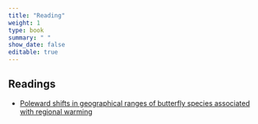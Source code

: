 ```yaml
---
title: "Reading"
weight: 1
type: book
summary: " "
show_date: false
editable: true
---
```


## Readings

* [Poleward shifts in geographical ranges of butterfly species associated with regional warming](https://doi.org/10.1038/21181)

